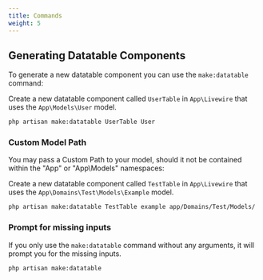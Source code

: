 ```yaml
---
title: Commands
weight: 5
---
```


## Generating Datatable Components

To generate a new datatable component you can use the `make:datatable` command:

Create a new datatable component called `UserTable` in `App\Livewire` that uses the `App\Models\User` model.

```bash
php artisan make:datatable UserTable User
```

### Custom Model Path

You may pass a Custom Path to your model, should it not be contained within the "App" or "App\Models" namespaces:

Create a new datatable component called `TestTable` in `App\Livewire` that uses the `App\Domains\Test\Models\Example` model.

```bash
php artisan make:datatable TestTable example app/Domains/Test/Models/
```

### Prompt for missing inputs

If you only use the `make:datatable` command without any arguments, it will prompt you for the missing inputs.

```bash
php artisan make:datatable
```

